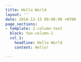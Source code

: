 ```yaml
---
title: Hello World
layout: ''
date: 2018-12-15 00:00:00 +0700
page_sections:
- template: 2-column-text
  block: two-column-1
  col_1:
    headline: Hello World
    content: Hello!

---
```

